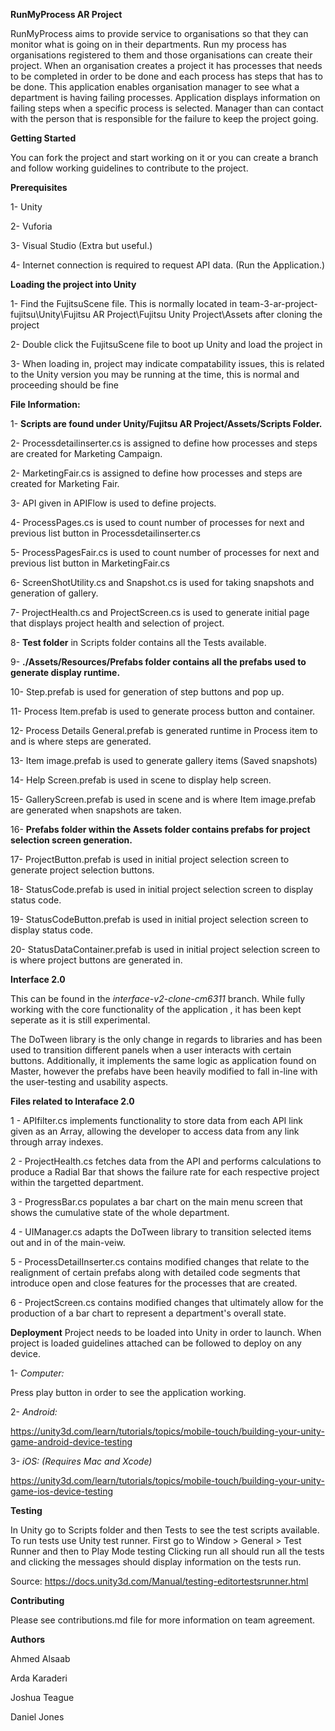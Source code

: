 

**RunMyProcess AR Project**

RunMyProcess aims to provide service to organisations so that they can monitor what is going on in their departments.
Run my process has organisations registered to them and those organisations can create their project.
When an organisation creates a project it has processes that needs to be completed in order to be done and
each process has steps that has to be done. This application enables organisation manager to see what a department
is having failing processes. Application displays information on failing steps when a specific process is selected.
Manager than can contact with the person that is responsible for the failure to keep the project going.


**Getting Started**

You can fork the project and start working on it or you can create a branch and follow working guidelines to contribute to the project.


**Prerequisites**

1- Unity

2- Vuforia

3- Visual Studio (Extra but useful.)

4- Internet connection is required to request API data. (Run the Application.)

**Loading the project into Unity**

1- Find the FujitsuScene file. This is normally located in team-3-ar-project-fujitsu\Unity\Fujitsu AR Project\Fujitsu Unity Project\Assets after cloning the project

2- Double click the FujitsuScene file to boot up Unity and load the project in

3- When loading in, project may indicate compatability issues, this is related to the Unity version you may be running at the time, this is normal and proceeding should be fine

**File Information:**

1- **Scripts are found under Unity/Fujitsu AR Project/Assets/Scripts Folder.**

2- Processdetailinserter.cs is assigned to define how processes and steps are created for Marketing Campaign.

2- MarketingFair.cs is assigned to define how processes and steps are created for Marketing Fair.

3- API given in APIFlow is used to define projects.

4- ProcessPages.cs is used to count number of processes for next and previous list button in Processdetailinserter.cs

5- ProcessPagesFair.cs is used to count number of processes for next and previous list button in MarketingFair.cs

6- ScreenShotUtility.cs and Snapshot.cs is used for taking snapshots and generation of gallery.

7- ProjectHealth.cs and ProjectScreen.cs is used to generate initial page that displays project health and selection of project.

8- **Test folder** in Scripts folder contains all the Tests available.

9- **./Assets/Resources/Prefabs folder contains all the prefabs used to generate display runtime.**

10- Step.prefab is used for generation of step buttons and pop up.

11- Process Item.prefab is used to generate process button and container.

12- Process Details General.prefab is generated runtime in Process item to and is where steps are generated.

13- Item image.prefab is used to generate gallery items (Saved snapshots)

14- Help Screen.prefab is used in scene to display help screen.

15- GalleryScreen.prefab is used in scene and is where Item image.prefab are generated when snapshots are taken.

16- **Prefabs folder within the Assets folder contains prefabs for project selection screen generation.**

17- ProjectButton.prefab is used in initial project selection screen to generate project selection buttons.

18- StatusCode.prefab is used in initial project selection screen to display status code.

19- StatusCodeButton.prefab is used in initial project selection screen to display status code.

20- StatusDataContainer.prefab is used in initial project selection screen to is where project buttons are generated in.

**Interface 2.0**

This can be found in the  *interface-v2-clone-cm6311* branch. While fully working with the core functionality of the application , it has been kept seperate as it is still experimental. 

The DoTween library is the only change in regards to libraries and has been used to transition different panels when a user interacts with certain buttons. Additionally, it implements the same logic as application found on Master, however the prefabs have been heavily modified to fall in-line with the user-testing and usability aspects.

**Files related to Interaface 2.0**

1 - APIfilter.cs implements functionality to store data from each API link given as an Array, allowing the developer to access data from any link through array indexes.

2 - ProjectHealth.cs fetches data from the API and performs calculations to produce a Radial Bar that shows the failure rate for each respective project within the targetted department.

3 - ProgressBar.cs populates a bar chart on the main menu screen that shows the cumulative state of the whole department.

4 - UIManager.cs adapts the DoTween library to transition selected items out and in of the main-veiw.

5 - ProcessDetailInserter.cs contains modified changes that relate to the realignment of certain prefabs along with detailed code segments that introduce open and close features for the processes that are created.

6 - ProjectScreen.cs contains modified changes that ultimately allow for the production of a bar chart to represent a department's overall state.


**Deployment**
Project needs to be loaded into Unity in order to launch. 
When project is loaded guidelines attached can be followed to deploy on any device.

1- *Computer:*

Press play button in order to see the application working.


2- *Android:*

https://unity3d.com/learn/tutorials/topics/mobile-touch/building-your-unity-game-android-device-testing


3- *iOS: (Requires Mac and Xcode)*

https://unity3d.com/learn/tutorials/topics/mobile-touch/building-your-unity-game-ios-device-testing


**Testing**

In Unity go to Scripts folder and then Tests to see the test scripts available.
To run tests use Unity test runner. First go to Window > General > Test Runner and then to Play Mode testing
Clicking run all should run all the tests and clicking the messages should display information on the tests run.

Source: https://docs.unity3d.com/Manual/testing-editortestsrunner.html



**Contributing**

Please see contributions.md file for more information on team agreement.


**Authors**

Ahmed Alsaab

Arda Karaderi

Joshua Teague

Daniel Jones


    
